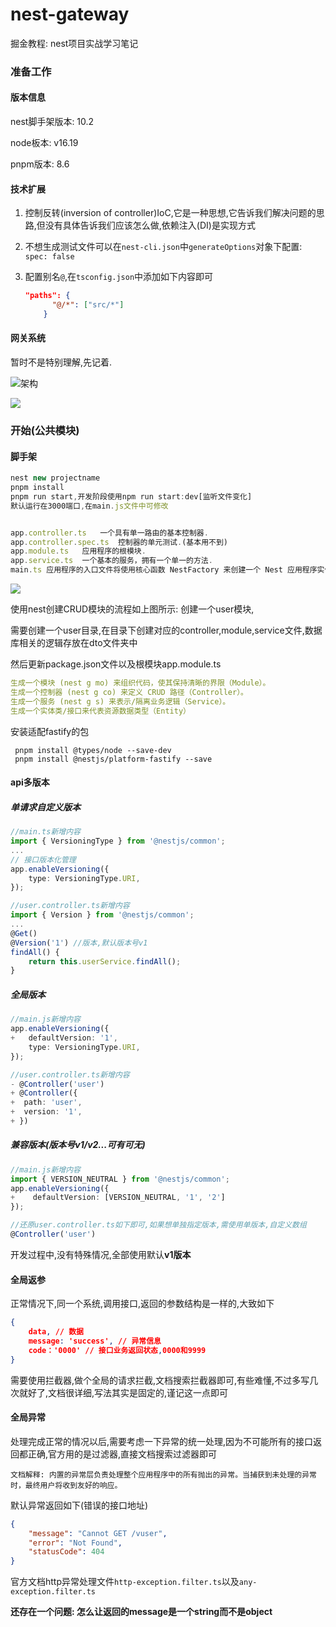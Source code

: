 # nest-gateway
掘金教程: nest项目实战学习笔记

### 准备工作

#### 版本信息

nest脚手架版本: 10.2

node板本: v16.19

pnpm版本:  8.6

#### 技术扩展

1. 控制反转(inversion of controller)IoC,它是一种思想,它告诉我们解决问题的思路,但没有具体告诉我们应该怎么做,依赖注入(DI)是实现方式

2. 不想生成测试文件可以在`nest-cli.json`中`generateOptions`对象下配置: ` spec: false `

3. 配置别名`@`,在`tsconfig.json`中添加如下内容即可

   ```json
   "paths": {
         "@/*": ["src/*"]
       }
   ```

   

#### 网关系统

暂时不是特别理解,先记着.

![架构](https://cdn.jsdelivr.net/gh/ztao0916/image@main/img/20231206141941.png)

![](https://cdn.jsdelivr.net/gh/ztao0916/image@main/img/20231206142458.webp)

### 开始(公共模块)

#### 脚手架

```javascript
nest new projectname
pnpm install
pnpm run start,开发阶段使用npm run start:dev[监听文件变化]
默认运行在3000端口,在main.js文件中可修改


app.controller.ts	一个具有单一路由的基本控制器.
app.controller.spec.ts	控制器的单元测试.(基本用不到)
app.module.ts	应用程序的根模块.
app.service.ts	一个基本的服务，拥有一个单一的方法.
main.ts	应用程序的入口文件将使用核心函数 NestFactory 来创建一个 Nest 应用程序实例.
```

![](https://cdn.jsdelivr.net/gh/ztao0916/image@main/img/202312302358011.png)

使用nest创建CRUD模块的流程如上图所示: 创建一个user模块,

需要创建一个user目录,在目录下创建对应的controller,module,service文件,数据库相关的逻辑存放在dto文件夹中

然后更新package.json文件以及根模块app.module.ts

```yaml
生成一个模块 (nest g mo) 来组织代码，使其保持清晰的界限（Module）。
生成一个控制器 (nest g co) 来定义 CRUD 路径（Controller）。
生成一个服务 (nest g s) 来表示/隔离业务逻辑（Service）。
生成一个实体类/接口来代表资源数据类型（Entity）
```

安装适配fastify的包

```nginx
 pnpm install @types/node --save-dev
 pnpm install @nestjs/platform-fastify --save
```

#### api多版本

##### 单请求自定义版本

```typescript
//main.ts新增内容
import { VersioningType } from '@nestjs/common';
...
// 接口版本化管理
app.enableVersioning({
    type: VersioningType.URI,
});

//user.controller.ts新增内容
import { Version } from '@nestjs/common';
...
@Get()
@Version('1') //版本,默认版本号v1
findAll() {
    return this.userService.findAll();
}
```

##### 全局版本

```typescript
//main.js新增内容
app.enableVersioning({
+   defaultVersion: '1',
    type: VersioningType.URI,
});

//user.controller.ts新增内容
- @Controller('user')
+ @Controller({
+  path: 'user',
+  version: '1',
+ })
```

##### 兼容版本(版本号v1/v2...可有可无)

```typescript
//main.js新增内容
import { VERSION_NEUTRAL } from '@nestjs/common';
app.enableVersioning({
+    defaultVersion: [VERSION_NEUTRAL, '1', '2']
});

//还原user.controller.ts如下即可,如果想单独指定版本,需使用单版本,自定义数组
@Controller('user')
```

开发过程中,没有特殊情况,全部使用默认**v1版本**



#### 全局返参

正常情况下,同一个系统,调用接口,返回的参数结构是一样的,大致如下

```json
{
    data, // 数据
    message: 'success', // 异常信息
    code：'0000' // 接口业务返回状态,0000和9999
}
```

需要使用拦截器,做个全局的请求拦截,文档搜索拦截器即可,有些难懂,不过多写几次就好了,文档很详细,写法其实是固定的,谨记这一点即可

#### 全局异常

处理完成正常的情况以后,需要考虑一下异常的统一处理,因为不可能所有的接口返回都正确,官方用的是过滤器,直接文档搜索过滤器即可

```
文档解释: 内置的异常层负责处理整个应用程序中的所有抛出的异常。当捕获到未处理的异常时，最终用户将收到友好的响应。
```

默认异常返回如下(错误的接口地址)

```json
{
    "message": "Cannot GET /vuser",
    "error": "Not Found",
    "statusCode": 404
}
```

官方文档http异常处理文件`http-exception.filter.ts`以及`any-exception.filter.ts`

**还存在一个问题: 怎么让返回的message是一个string而不是object**

